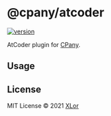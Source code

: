# @cpany/atcoder

[![version](https://img.shields.io/npm/v/@cpany/atcoder?color=rgb%2850%2C203%2C86%29&label=cpany)](https://www.npmjs.com/package/@cpany/atcoder)

AtCoder plugin for [CPany](https://github.com/yjl9903/CPany).

## Usage

## License

MIT License © 2021 [XLor](https://github.com/yjl9903)
